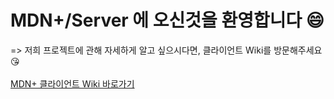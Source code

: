 # MDN+/Server 에 오신것을 환영합니다 😄

=> 저희 프로젝트에 관해 자세하게 알고 싶으시다면, 클라이언트 Wiki를 방문해주세요 😘
<br></br>
[MDN+ 클라이언트 Wiki 바로가기](https://github.com/codestates/MDNplus-client-/wiki)
